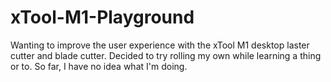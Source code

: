 # xTool-M1-Playground
Wanting to improve the user experience with the xTool M1 desktop laster cutter and blade cutter. Decided to try rolling my own while learning a thing or to. So far, I have no idea what I'm doing.
